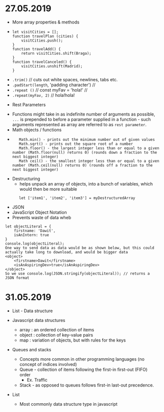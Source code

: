 # 27.05.2019
* More array properties & methods
- 
    ```
    let visitCities = [];
    function travelPlan (cities) {
        visitCities.push();
    }
    function travelAdd() {
        return visitCities.shift(Braga);
    }
    function travelCanceled() {
        visitCities.unshift(Madrid);
    }

    ```
- `.trim()` // cuts out white spaces, newlines, tabs etc.
- `.padStart(length`, 'padding character') // 
- `.repeat ()` // const myFav = 'hola!' // 
- `.repeat(myFav, 2)` // hola!hola!
* Rest Parameters
- Functions might take in as indefinite number of arguments as possible, `...` is prepended to before a parameter supplied in a function - such arguments represented as array are referred to as `rest parameter`.
- Math objects / functions
- 
  ```Math.max() - prints out the maximum number out of given values
     Math.min() - prints out the minimum number out of given values
     Math.sqrt() - prints out the square root of a number
     Math.floor() - the largest integer less than or equal to a given number (Math.floor(null) returns 0) (rounds down a fraction to the next biggest integer)
     Math ceil() - the smallest integer less than or equal to a given number (Math.ceil(null) returns 0) (rounds off a fraction to the next biggest integer)
    ```                         
- Destructuring
    - helps unpack an array of objects, into a bunch of variables, which would then be more suitable
    ```let myDestructuredArray = ['item1', 'item2', 'item3'];
       let ['item1', 'item2', 'item3'] = myDestructuredArray
    ```
- JSON 
- JavaScript Object Notation
- Prevents waste of data wheb
```
let objectLiteral = {
    firstname: 'Dawit',
    isAnIntern: true
}
console.log(objectLiteral);
One way to send data as data would be as shown below, but this could actually take long to download, and would be bigger data
<object>
    <firstname>Dawit</firstname>
    <isAnAspiringDev>true</isAnAspiringDev>
</object>
So we use console.log(JSON.stringify(objectLiteral)); // returns a JSON format
```
# 31.05.2019
* List - Data structure
- Javascript data structures
    - array : an ordered collection of items
    - object : collection of key-value pairs
    - map : variation of objects, but with rules for the keys

- Queues and stacks 
    - Concepts more common in other programming languages (no concept of indices involved)
    - Queue - collection of items following the first-in first-out (FIFO) order
        - Ex. Traffic
    - Stack - as opposed to queues follows first-in last-out precedence.
- List
    - Most commonly  data structure type in javascript
